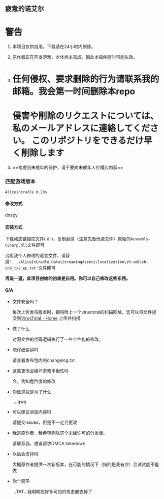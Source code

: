 ## 疲惫的诺艾尔

# 警告

1. 本项目仅供自用，下载请在24小时内删除。

2. 原作者正在开发游戏，本体尚未完成。因此本插件随时可能失效。

3. # **任何侵权、要求删除的行为请联系我的邮箱。我会第一时间删除本repo**

   # **侵害や削除のリクエストについては、私のメールアドレスに連絡してください。 このリポジトリをできるだけ早く削除します**

4. ==考虑到未成年的保护，请不要向未成年人传播此内容==

### 匹配游戏版本

`Aliceincradle 0.20s`

#### 修改方式

dnspy

#### 安装方式

下载动态链接库文件(.dll)，复制替换（注意先备份源文件）原始的`Assembly-CSharp.dll`文件即可

另附我个人修改的语言文件，请替换`"...\AliceInCradle_Data\StreamingAssets\localization\zh-cnB\zh-cnB_tx2_ep.txt"`文件即可

**再说一遍，此项目创始的初衷是自用。你可以自己修改这些东西。**

#### Q/A

* 文件安全吗？

  每次上传发布版本时，都将附上一个virustotal的扫描网址。您可以将文件提交到[VirusTotal - Home](https://www.virustotal.com/gui/home/upload) 上传并扫描

* 做了什么

  对源文件的代码逻辑执行了一些个性化的修改。

* 能仔细讲讲吗

  请查看发布包内的changelog.txt

* 这些更改会破坏游戏平衡性吗

  会。例如危险度的修改

* 你做这些是为了什么

  ....qwq

* 可以建议添加内容吗

  请提交issues，但是不一定会更改

* 我是原作者，我希望删除这个未经许可的分发版。

  请联系我，或者请求DMCA takedown

* 以后会支持吗

  大概原作者提供一次新版本，在可能的情况下（指的是我有空）会试试能不能做

* 你个厨圣

  ...TAT...我明明把好多可怕的攻击都去掉了

